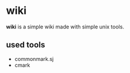 wiki
====

**wiki** is a simple wiki made with simple unix tools.

## used tools
 * commonmark.sj
 * cmark

